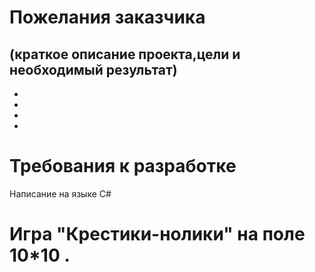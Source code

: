 # Пожелания заказчика
(краткое описание проекта,цели и необходимый результат)
- 
- 
-
-
-

# Требования к разработке
Написание на языке С#
# Игра "Крестики-нолики" на поле 10*10 .
